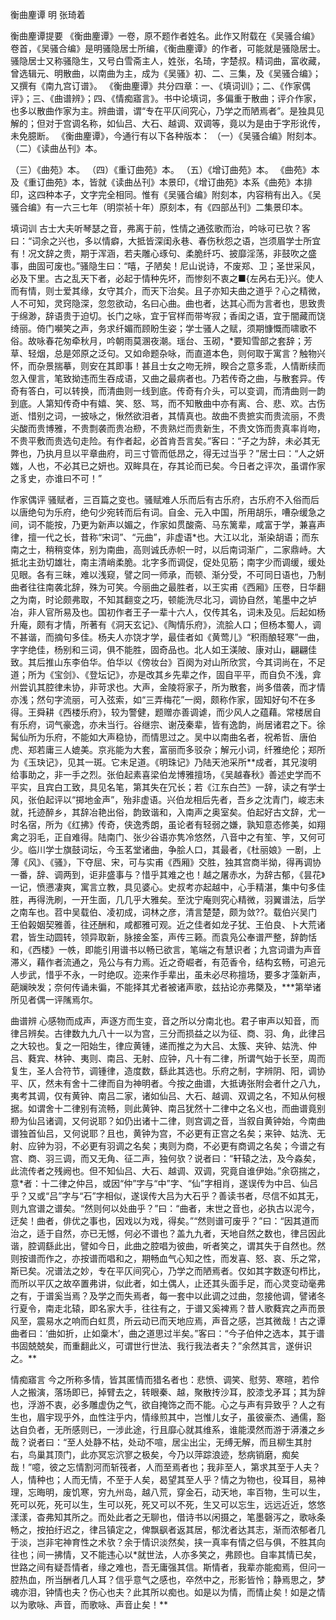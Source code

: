 衡曲麈谭  明 张琦着

衡曲麈谭提要
《衡曲麈谭》一卷，原不题作者姓名。此作又附载在《吴骚合编》卷首，《吴骚合编》是明骚隐居士所编，《衡曲麈谭》的作者，可能就是骚隐居士。
骚隐居士又称骚隐生，又号白雪斋主人，姓张，名琦，字楚叔。精词曲，富收藏，曾选辑元、明散曲，以南曲为主，成为《吴骚》初、二、三集，及《吴骚合编》；又撰有《南九宫订谱》。
《衡曲麈谭》共分四章：一、《填词训》；二、《作家偶评》；三、《曲谱辨》；四、《情痴寤言》。书中论填词，多偏重于散曲；评介作家，也多以散曲作家为主。辨曲谱，谓“专在平仄间究心，乃学之而陋焉者”。是独具见解的；但对于宫调名称，如仙吕、大石、越调、双调等，竟以为是由于字形讹传，未免臆断。
《衡曲麈谭》，今通行有以下各种版本：
（一）《吴骚合编》附刻本。
（二）《读曲丛刊》本。

（三）《曲苑》本。
（四）《重订曲苑》本。
（五）《增订曲苑》本。
《曲苑》本及《重订曲苑》本，皆就《读曲丛刊》本景印，《增订曲苑》本系《曲苑》本排印，这四种本子，文字完全相同。惟有《吴骚合编》附刻本，内容稍有出入。《吴骚合编》有一六三七年（明崇祯十年）原刻本，有《四部丛刊》二集景印本。

填词训
古士大夫听琴瑟之音，弗离于前，性情之通弦歌而治，吟咏可已欤？客曰：“词余之兴也，多以情癖，大抵皆深闺永巷、春伤秋怨之语，岂须眉学士所宜有！况文辞之贵，期于浑涵，若夫雕心琢句、柔脆纤巧、披靡淫荡，非鼓吹之盛事，曲固可废也。”骚隐生曰：“嘻，子陋矣！尼山说诗，不废郑、卫；圣世采风，必及下里。古之乱天下者，必起于情种先坏，而惨刻不衷之■{左呙右无}兴。使人而有情，则士爱其缘，女守其介，而天下治矣。且子亦知夫曲之道乎？心之精微，人不可知，灵窍隐深，忽忽欲动，名曰心曲。曲也者，达其心而为言者也，思致贵于绵渺，辞语贵于迫切。长门之咏，宜于官样而带岑寂；香闺之语，宜于闇藏而饶绮丽。倚门嚬笑之声，务求纤媚而顾盼生姿；学士骚人之赋，须期慷慨而啸歌不俗。故咏春花匆牵秋月，吟朝雨莫溷夜潮。瑶台、玉砌，*要知雪部之套辞；芳草、轻烟，总是郊原之泛句。又如命题杂咏，而直道本色，则何取于寓言？触物兴怀，而杂景揣摹，则安在其即事！甚且士女之吻无辨，睽合之意多乖，人情断续而忽入俚言，笔致拗违而生吞成语，又曲之最病者也。乃若传奇之曲，与散套异。传奇有答白，可以转换，而清曲则一线到底。传奇有介头，可以变调，而清曲则一韵到底。人第知传奇中有嬉、笑、怒、骂，而不知散曲中亦有离、合、悲、欢。古伤逝、惜别之词，一披咏之，愀然欲泪者，其情真也。故曲不贵摭实而贵流丽，不贵尖酸而贵博雅，不贵剽袭而贵冶剙，不贵熟烂而贵新生，不贵文饰而贵真率肖吻，不贵平敷而贵选句走险。有作者起，必首肯吾言矣。”客曰：“子之为辞，未必其无弊也，乃执月旦以平章曲府，司三寸管而低昂之，得无过当乎？”居士曰：“人之妍媸，人也，不必其已之妍也。双眸具在，存其论而已矣。今日者之评次，虽谓作家之豸史，亦谁曰不可！”

作家偶评
骚赋者，三百篇之变也。骚赋难人乐而后有古乐府，古乐府不入俗而后以唐绝句为乐府，绝句少宛转而后有词。自金、元入中国，所用胡乐，嘈杂缓急之间，词不能按，乃更为新声以媚之，作家如贯酸斋、马东篱辈，咸富于学，兼喜声律，擅一代之长，昔称“宋词”、“元曲”，非虚语*也。大江以北，渐染胡语；而东南之士，稍稍变体，别为南曲，高则诚氏赤帜一时，以后南词渐广，二家鼎峙。大抵北主劲切雄壮，南主清峭柔脆。北字多而调促，促处见筋；南字少而调缓，缓处见眼。各有三昧，难以浅窥，譬之同一师承，而顿、渐分受，不可同日语也，乃制曲者往往南袭北辞，殊为可笑。今丽曲之最胜者，以王实甫《西厢》压卷，日华翻之为南，时论颇弗取，不知其翻变之巧，顿能洗尽北习，调协自然，笔墨中之垆冶，非人官所易及也。国初作者王子一辈十六人，仅传其名，词未及见。后起如杨升庵，颇有才情，所著有《洞天玄记》、《陶情乐府》，流脍人口；但杨本蜀人，调不甚谐，而摘句多佳。杨夫人亦饶才学，最佳者如《黄莺儿》“积雨酿轻寒”一曲，字字绝佳，杨别和三词，俱不能胜，固奇品也。北人如王渼陂、康对山，翩翩佳致。其后推山东李伯华。伯华以《傍妆台》百阕为对山所欣赏，今其词尚在，不足道；所为《宝剑》、《登坛记》，亦是改其乡先辈之作，固自平平，而自负不浅，弇州尝讥其腔律未协，非苛求也。大声，金陵将家子，所为散套，尚多借袭，而才情亦浅；然句字流丽，可入弦索，如“三弄梅花”一阕，颇称作家，固知好句不在多得。王舜耕《西楼乐府》，较为警健，题赠亦善调谑，而少风人之蕴藉。常楼居自有乐府，词气豪逸，亦未当行。谷继宗、谢茂秦辈，皆有逸韵，尚居诸君之下。徐髯仙所为乐府，不能如大声稳协，而情思过之。吴中以南曲名者，祝希哲、唐伯虎、郑若庸三人媲美。京兆能为大套，富丽而多驳杂；解元小词，纤雅绝伦；郑所为《玉玦记》，见其一斑。它未足道。《明珠记》乃陆天池采所**成者，其兄浚明给事助之，非一手之烈。张伯起素喜梁伯龙博雅擅场，《吴越春秋》善述史学而不平实，且宾白工致，具见名笔，第其失在冗长；若《江东白苎》一辞，读之有学士风，张伯起评以“掷地金声”，殆非虚语。兴伯龙相后先者，吾乡之沈青门，峻志未就，托迹醉乡，其辞冶艳出俗，韵致谐和，入南声之奥室矣。伯起好古文辞，尤一时名宿，所为《红拂》传奇，侠逸秀朗，虽论者有轻弱之嫌，孰知意态修美，如翔禽之羽毛，正自难得。陆南门、张少谷语亦隽冷悠然，八音中之有笙、竽，又何可少。临川学士旗鼓词坛，今玉茗堂诸曲，争脍人口，其最者，《杜丽娘》一剧，上薄《风》、《骚》，下夺屈、宋，可与实甫《西厢》交胜，独其宫商半拗，得再调协一番，辞、调两到，讵非盛事与？惜乎其难之也！越之屠赤水，为辞古郁，《昙花》一记，愤懑凄爽，寓言立教，具见婆心。史叔考亦起越中，心手精湛，集中句多佳胜，再得洗刷，一开生面，几几乎大雅矣。至沈宁庵则究心精微，羽翼谱法，后学之南车也。苕中吴载伯、凌初成，词林之彦，清言楚楚，颇为敛??。载伯兴吴门王伯榖姻契雅善，往还酬和，咸都雅可观。近之佳者如龙子犹、王伯良、卜大荒诸君，皆生动圆转，领异取新，脉接金筌，声传三籁。而袁凫公奉谱严整，辞韵恬和，《西楼》一帙，即能引用谱书以畅已欲言，笔端之有慧识者；九宫词谱为声音滞义，藉作者流通之，凫公与有力焉。近之奇崛者，有范香令，结构玄畅，可追元人步武，惜乎不永，一时绝叹。迩来作手辈出，虽未必尽称擅场，要多才藻新声，葩斓映发；奈何传诵未徧，不能择其尤者被诸声歌，兹拈论亦弗槩及，***第举诸所见者偶一评隲焉尔。

曲谱辨
心感物而成声，声逐方而生变，音之所以分南北也。君子审声以知音，而律吕辨矣。古律数九九八十一以为宫，三分而损益之以为征、商、羽、角，此律吕之大较也。复之一阳始生，律应黄锺，递而推之为大吕、太簇、夹钟、姑洗、仲吕、蕤宾、林钟、夷则、南吕、无射、应钟，凡十有二律，所谓气始于长至，周而复生，圣人合符节，调锺律，造度数，繇此其选也。乐府之制，字辨阴、阳，调协平、仄，然未有舍十二律而自为神明者。今按之曲谱，大抵诪张附会者什之八九，夷考其调，仅有黄钟、南吕二家，诸如仙吕、大石、越调、双调之名，不知从何根据。如谓舍十二律别有流畅，则此黄钟、南吕犹然十二律中之名义也，而曲谱竟别剙为仙吕诸调，又何说耶？如仍出诸十二律，则宫调之音，当叙自黄钟始，今南曲谱独首仙吕，又何说耶？且也，黄钟为宫，不必更有正宫之名矣；来钟、姑洗、无射、应钟为羽，不必更有羽调之名矣；夷则为商，不必更有商调之名矣；今谱之有宫、商、羽三调，而又无角、征二声，独何欤？说者曰：“轩辕之法，及今淼矣，此流传者之残阙也。但不知仙吕、大石、越调、双调，究竟自谁伊始。”余窃揣之，意*者：十二律之仲吕，或因“仲”字与“中”字、“仙”字相肖，遂误传为中吕、仙吕乎？又或“吕”字与“石”字相似，遂误传大吕为大石乎？善读书者，尽信不如其无，则九宫谱之谱矣。“然则何以处曲乎？”曰：“曲者，末世之音也，必执古以泥今，迂矣！曲者，俳优之事也，因戏以为戏，得矣。”“然则谱可废乎？”曰：“因其道而治之，适于自然，亦已无憾，何必不谱也？盖九九者，天地自然之数也，律吕因此谐，腔调繇此出，譬如今日，此曲之腔唱为彼曲，听者笑之，谓其失于自然也。然则按谱而作之，亦按谱而唱和之，期畅血气心知之性，而发喜、怒、哀、乐之常，斯已矣。况谱法之妙，专在平仄间究心，乃学之而陋焉者。仅如其字数逐句栉比，而所以平仄之故卒置弗讲，似此者，如土偶人，止还其头面手足，而心灵变动毫弗之有，于谱奚当焉？及学之而失焉者，每一套中以此调之过曲，忽接他调，譬诸冬行夏令，南走北辕，即名家大手，往往有之，于谱又奚裨焉？昔人歌蕤宾之声而景风至，震易水之响而白虹贯，所云动已而天地应焉，声音之感，岂其微哉！古之谭曲者曰：‘曲如折，止如稾木’，曲之道思过半矣。”客曰：“今子伯仲之选本，其于谱书固兢兢矣，而重翻此义，可谓世行世法、我行我法者夫？”余然其言，遂倂识之。**

情痴寤言
今之所称多情，皆其匿情而猎名者也：悲愤、调笑、慰劳、寒暄，若伶人之搬演，落场即已，掉臂去之，转眼秦、越，聚散抟沙耳，胶漆戈矛耳；其为辞也，浮游不衷，必多雕虚伪之气，欲自掩饰之而不能。心之与声有异致乎？人之有生也，眉宇现乎外，血性注乎内，情缘煎其中，岂惟儿女子，虽彼豪杰、通儒，豁达自负者，无所感则已，一涉此途，行且靡心就其维系，谁能漠然而游于漭瀁之乡哉？说者曰：“至人处静不枯，处动不喧，居尘出尘，无缚无解，而且柳生其肘右，鸟巢其顶门，此亦冥忘泬寥之极矣，今乃以萍踪浪迹，愁病销磨，痴矣哉！”噫，彼之忘情割河而斩筏者，人而至焉者也；我非至人，第求其至于人夫？人，情种也；人而无情，不至于人矣，曷望其至人乎？情之为物也，役耳目，易神理，忘晦明，废饥寒，穷九州岛，越八荒，穿金石，动天地，率百物，生可以生，死可以死，死可以生，生可以死，死又可以不死，生又可以忘生，远远近近，悠悠漾漾，杳弗知其所之。而处此者之无聊也，借诗书以闲摄之，笔墨磬泻之，歌咏条畅之，按拍纡迟之，律吕镇定之，俾飘飖者返其居，郁沈者达其志，渐而浓郁者几于淡，岂非宅神育性之术欤？余于情识淡然矣，挟一真率有情之侣与俱，不胜其向往也；间一拂情，又不能违心以*就世法，人亦多笑之，弗顾也。自率其情已矣，世路之间有疑吾情者，缘之难也，吾无庸强其信。斯情者，我辈亦能痴焉，但问一腔热血，所当酬者几人耳？信乎意气之感也，卒然中之，形影皆怜；静焉思之，梦魂亦泪，钟情也夫？伤心也夫？此其所以痴也。如是以为情，而情止矣！如是之情以为歌咏、声音，而歌咏、声音止矣！**

